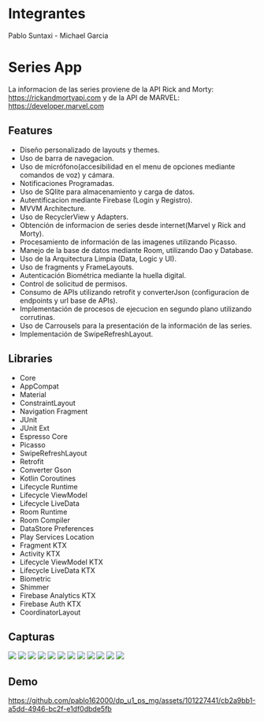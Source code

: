 # Integrantes
Pablo Suntaxi - Michael Garcia

# Series App
La informacion de las series proviene de la API Rick and Morty: https://rickandmortyapi.com  y de la API de MARVEL: https://developer.marvel.com

## Features
* Diseño personalizado de layouts y themes.
* Uso de barra de navegacion.
* Uso de micrófono(accesibilidad en el menu de opciones mediante comandos de voz) y cámara.
* Notificaciones Programadas.
* Uso de SQlite para almacenamiento y carga de datos.
* Autentificacion mediante Firebase (Login y Registro).
* MVVM Architecture.
* Uso de RecyclerView y Adapters.
* Obtención de informacion de series desde internet(Marvel y Rick and Morty).
* Procesamiento de información de las imagenes utilizando Picasso.
* Manejo de la base de datos mediante Room, utilizando Dao y Database.
* Uso de la Arquitectura Limpia (Data, Logic y UI).
* Uso de fragments y FrameLayouts.
* Autenticación Biométrica mediante la huella digital.
* Control de solicitud de permisos.
* Consumo de APIs utilizando retrofit y converterJson (configuracion de endpoints y url base de APIs).
* Implementación de procesos de ejecucion en segundo plano utilizando corrutinas.
* Uso de Carrousels para la presentación de la información de las series.
* Implementación de SwipeRefreshLayout.
  
## Libraries
* Core
* AppCompat
* Material
* ConstraintLayout
* Navigation Fragment
* JUnit
* JUnit Ext
* Espresso Core
* Picasso
* SwipeRefreshLayout
* Retrofit
* Converter Gson
* Kotlin Coroutines
* Lifecycle Runtime
* Lifecycle ViewModel
* Lifecycle LiveData
* Room Runtime
* Room Compiler
* DataStore Preferences
* Play Services Location
* Fragment KTX
* Activity KTX
* Lifecycle ViewModel KTX
* Lifecycle LiveData KTX
* Biometric
* Shimmer
* Firebase Analytics KTX          
* Firebase Auth KTX
* CoordinatorLayout
## Capturas
![](https://github.com/pablo162000/dp_u1_ps_mg/blob/main/login.png)
![](https://github.com/pablo162000/dp_u1_ps_mg/blob/main/registro.png)
![](https://github.com/pablo162000/dp_u1_ps_mg/blob/main/autenticacionbio.png)
![](https://github.com/pablo162000/dp_u1_ps_mg/blob/main/botones%20(2).png)
![](https://github.com/pablo162000/dp_u1_ps_mg/blob/main/navegacion.png)
![](https://github.com/pablo162000/dp_u1_ps_mg/blob/main/marvel.png)
![](https://github.com/pablo162000/dp_u1_ps_mg/blob/main/marvelfavoritos.png)
![](https://github.com/pablo162000/dp_u1_ps_mg/blob/main/buscador.png)
![](https://github.com/pablo162000/dp_u1_ps_mg/blob/main/rickymorty.png)
![](https://github.com/pablo162000/dp_u1_ps_mg/blob/main/rickdetails.png)
![](https://github.com/pablo162000/dp_u1_ps_mg/blob/main/camara.png)
![](https://github.com/pablo162000/dp_u1_ps_mg/blob/main/notificaciones.png)

## Demo
https://github.com/pablo162000/dp_u1_ps_mg/assets/101227441/cb2a9bb1-a5dd-4946-bc2f-e1df0dbde5fb



